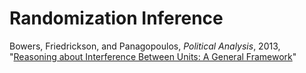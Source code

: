 # Randomization Inference

Bowers, Friedrickson, and Panagopoulos, *Political Analysis*, 2013, "[Reasoning about Interference Between Units: A General Framework](http://pan.oxfordjournals.org/content/21/1/97.full.pdf)"
